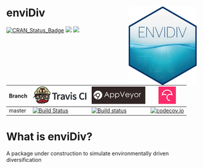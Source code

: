 # enviDiv <img src="pics/evidiv_sticker2.png" align="right" width="180" />

[![CRAN_Status_Badge](http://www.r-pkg.org/badges/version/enviDiv)](https://cran.r-project.org/package=enviDiv)
[![](http://cranlogs.r-pkg.org/badges/grand-total/enviDiv)](https://cran.r-project.org/package=enviDiv)
[![](http://cranlogs.r-pkg.org/badges/enviDiv)](https://cran.r-project.org/package=enviDiv)

Branch|[![Travis CI logo](pics/TravisCI.png)](https://travis-ci.org)|[![AppVeyor logo](pics/AppVeyor.png)](https://www.appveyor.com)|[![Codecov logo](pics/Codecov.png)](https://www.codecov.io)
---|---|---|---
master|[![Build Status](https://travis-ci.org/thijsjanzen/enviDiv.svg?branch=master)](https://travis-ci.org/thijsjanzen/enviDiv)|[![Build status](https://ci.appveyor.com/api/projects/status/aqqohat448ke8c08?svg=true)](https://ci.appveyor.com/project/thijsjanzen/envidiv)|[![codecov.io](https://codecov.io/gh/thijsjanzen/enviDiv/branch/master/graph/badge.svg)](https://codecov.io/gh/thijsjanzen/enviDiv)

# What is enviDiv?
A package under construction to simulate environmentally driven diversification
